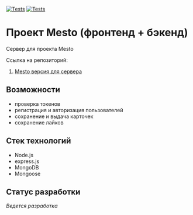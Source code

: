 [![Tests](../../actions/workflows/tests-13-sprint.yml/badge.svg)](../../actions/workflows/tests-13-sprint.yml) [![Tests](../../actions/workflows/tests-14-sprint.yml/badge.svg)](../../actions/workflows/tests-14-sprint.yml)
# Проект Mesto (фронтенд + бэкенд)

Сервер для проекта Mesto

Ссылка на репозиторий:

1. [Mesto версия для сервера](https://github.com/Milliardan/express-mesto-gha.git)

## Возможности
- проверка токенов
- регистрация и авторизация пользователей
- сохранение и выдача карточек
- сохранение лайков
## Стек технологий
- Node.js
- express.js
- MongoDB
- Mongoose
## Статус разработки
*Ведется разработка*
